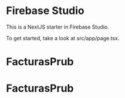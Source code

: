 # Firebase Studio

This is a NextJS starter in Firebase Studio.

To get started, take a look at src/app/page.tsx.
# FacturasPrub
# FacturasPrub
